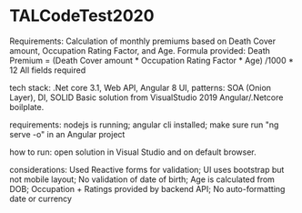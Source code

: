 # TALCodeTest2020

Requirements: Calculation of monthly premiums based on Death Cover amount, Occupation Rating Factor, and Age. Formula provided: Death Premium = (Death Cover amount * Occupation Rating Factor * Age) /1000 * 12 All fields required

tech stack: .Net core 3.1, Web API, Angular 8 UI, patterns: SOA (Onion Layer), DI, SOLID Basic solution from VisualStudio 2019 Angular/.Netcore boilplate.

requirements: nodejs is running; angular cli installed; make sure run "ng serve -o" in an Angular project

how to run: open solution in Visual Studio and on default browser.

considerations: Used Reactive forms for validation; UI uses bootstrap but not mobile layout; No validation of date of birth; Age is calculated from DOB; Occupation + Ratings provided by backend API; No auto-formatting date or currency
